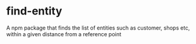 # find-entity
A npm package that finds the list of entities such as customer, shops etc, within a given distance from a reference point
